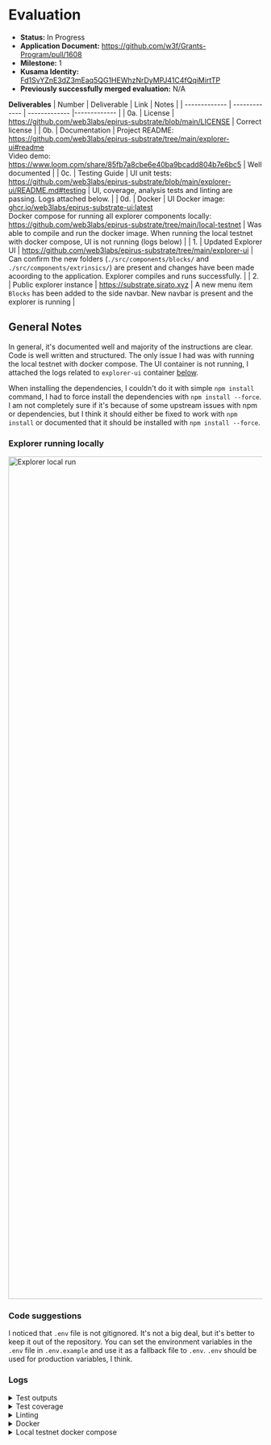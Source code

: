 # Evaluation

- **Status:** In Progress
- **Application Document:** https://github.com/w3f/Grants-Program/pull/1608
- **Milestone:** 1
- **Kusama Identity:** [Fd1SvYZnE3dZ3mEaq5QG1HEWhzNrDyMPJ41C4fQqiMirtTP](https://sub.id/Fd1SvYZnE3dZ3mEaq5QG1HEWhzNrDyMPJ41C4fQqiMirtTP)
- **Previously successfully merged evaluation:** N/A

**Deliverables**
| Number | Deliverable | Link | Notes |
| ------------- | ------------- | ------------- |------------- |
| 0a. | License | https://github.com/web3labs/epirus-substrate/blob/main/LICENSE | Correct license | 
| 0b. | Documentation | Project README: https://github.com/web3labs/epirus-substrate/tree/main/explorer-ui#readme <br/> Video demo: https://www.loom.com/share/85fb7a8cbe6e40ba9bcadd804b7e6bc5 | Well documented |
| 0c. | Testing Guide | UI unit tests: https://github.com/web3labs/epirus-substrate/blob/main/explorer-ui/README.md#testing | UI, coverage, analysis tests and linting are passing. Logs attached below. | 
| 0d. | Docker | UI Docker image: [ghcr.io/web3labs/epirus-substrate-ui:latest](https://github.com/web3labs/epirus-substrate/pkgs/container/epirus-substrate-ui) <br /> Docker compose for running all explorer components locally: https://github.com/web3labs/epirus-substrate/tree/main/local-testnet | Was able to compile and run the docker image. When running the local testnet with docker compose, UI is not running (logs below) |
| 1. | Updated Explorer UI | https://github.com/web3labs/epirus-substrate/tree/main/explorer-ui | Can confirm the new folders (`./src/components/blocks/` and `./src/components/extrinsics/`) are present and changes have been made acoording to the application. Explorer compiles and runs successfully. |
| 2. | Public explorer instance | https://substrate.sirato.xyz | A new menu item `Blocks` has been added to the side navbar. New navbar is present and the explorer is running |

## General Notes

In general, it's documented well and majority of the instructions are clear. Code is well written and structured. The only issue I had was with running the local testnet with docker compose. The UI container is not running, I attached the logs related to `explorer-ui` container [below](#logs).

When installing the dependencies, I couldn't do it with simple `npm install` command, I had to force install the dependencies with `npm install --force`. I am not completely sure if it's because of some upstream issues with npm or dependencies, but I think it should either be fixed to work with `npm install` or documented that it should be installed with `npm install --force`.

### Explorer running locally

<img width="1669" alt="Explorer local run" src="https://github.com/dastansam/Grant-Milestone-Delivery/assets/88332432/c72fd26b-7fe6-4930-8cf1-b5e718b3f2ce">

### Code suggestions

I noticed that `.env` file is not gitignored. It's not a big deal, but it's better to keep it out of the repository. You can set the environment variables in the `.env` file in `.env.example` and use it as a fallback file to `.env`. `.env` should be used for production variables, I think.

### Logs

<details>

  <summary>Test outputs</summary>

```sh
npm test

Test Suites: 68 passed, 68 total
Tests:       187 passed, 187 total
Snapshots:   0 total
Time:        6.56 s
Ran all test suites.
```

</details>

<details>

  <summary>Test coverage</summary>

```sh
File                             | % Stmts | % Branch | % Funcs | % Lines | Uncovered Line #s               
---------------------------------|---------|----------|---------|---------|---------------------------------
All files                        |   86.67 |    77.41 |   84.22 |   86.74 |                                 
 src                             |     100 |    66.66 |     100 |     100 |                                 
  App.tsx                        |     100 |    66.66 |     100 |     100 | 28-34                           
 src/components                  |      50 |      100 |      50 |      50 |                                 
  BlocksHomePage.tsx             |       0 |      100 |       0 |       0 | 8                               
  HomePage.tsx                   |     100 |      100 |     100 |     100 |                                 
 src/components/accounts         |   94.44 |     92.5 |      90 |   94.44 |                                 
  AccountAddress.tsx             |     100 |      100 |     100 |     100 |                                 
  AccountLink.tsx                |     100 |      100 |     100 |     100 |                                 
  AccountList.tsx                |     100 |      100 |     100 |     100 |                                 
  AccountPage.tsx                |   93.33 |       70 |     100 |   93.33 | 93                              
  AccountRow.tsx                 |     100 |      100 |     100 |     100 |                                 
  AccountsPage.tsx               |      50 |      100 |      50 |      50 | 29                              
 src/components/activities       |   81.39 |    74.28 |      75 |   81.39 |                                 
  ActivitiesPage.tsx             |      75 |    83.33 |      50 |      75 | 25,50-60                        
  ActivityList.tsx               |     100 |      100 |     100 |     100 |                                 
  ActivityRow.tsx                |   76.19 |    65.21 |   66.66 |   76.19 | 27-34,71                        
  ActivityTab.tsx                |     100 |      100 |     100 |     100 |                                 
 src/components/badges           |     100 |      100 |     100 |     100 |                                 
  BlockBadge.tsx                 |     100 |      100 |     100 |     100 |                                 
  CheckBadge.tsx                 |     100 |      100 |     100 |     100 |                                 
  CodeBadge.tsx                  |     100 |      100 |     100 |     100 |                                 
  CrossBadge.tsx                 |     100 |      100 |     100 |     100 |                                 
 src/components/blocks           |   93.54 |    66.66 |     100 |   93.54 |                                 
  BlockId.tsx                    |   66.66 |     62.5 |     100 |   66.66 | 49                              
  BlockLink.tsx                  |     100 |    83.33 |     100 |     100 | 24                              
  BlockList.tsx                  |     100 |    66.66 |     100 |     100 | 82-88                           
  BlockPage.tsx                  |   92.85 |       75 |     100 |   92.85 | 78                              
  BlockRow.tsx                   |     100 |       40 |     100 |     100 | 13-38                           
  BlocksPage.tsx                 |     100 |      100 |     100 |     100 |                                 
 src/components/blocks/events    |     100 |    83.33 |     100 |     100 |                                 
  EventList.tsx                  |     100 |    83.33 |     100 |     100 | 72                              
  EventRow.tsx                   |     100 |      100 |     100 |     100 |                                 
  EventsTab.tsx                  |     100 |      100 |     100 |     100 |                                 
 src/components/codes            |   90.62 |    77.77 |   80.95 |    91.8 |                                 
  BinaryTab.tsx                  |   88.88 |       75 |     100 |     100 | 24                              
  CodeHash.tsx                   |     100 |      100 |     100 |     100 |                                 
  CodeLink.tsx                   |     100 |      100 |     100 |     100 |                                 
  CodeList.tsx                   |     100 |       50 |     100 |     100 | 57,71-77                        
  CodePage.tsx                   |   95.23 |    73.33 |     100 |   95.23 | 106                             
  CodeRow.tsx                    |     100 |      100 |     100 |     100 |                                 
  CodeTab.tsx                    |   33.33 |      100 |   33.33 |   33.33 | 16-30                           
  CodesPage.tsx                  |   33.33 |      100 |   33.33 |   33.33 | 29-37                           
  HexView.tsx                    |     100 |      100 |     100 |     100 |                                 
 src/components/codes/sources    |   88.18 |     84.5 |   87.14 |   89.03 |                                 
  ErrorView.tsx                  |     100 |      100 |     100 |     100 |                                 
  FileBox.tsx                    |     100 |      100 |     100 |     100 |                                 
  FileList.tsx                   |   81.81 |       75 |   66.66 |      90 | 40                              
  FileView.tsx                   |   95.45 |    91.66 |     100 |   95.45 | 53                              
  FilesNavigation.tsx            |    87.8 |     91.3 |   86.66 |   86.84 | 33,44,109,118,123               
  MetadataView.tsx               |   86.36 |       80 |     100 |   86.36 | 80-83,95                        
  ProcessingView.tsx             |     100 |    85.71 |     100 |     100 | 24-30                           
  SourceCode.tsx                 |     100 |      100 |     100 |     100 |                                 
  SourceTab.tsx                  |   96.55 |     86.2 |     100 |   96.55 | 45                              
  UnverifiedView.tsx             |   76.47 |     77.5 |   72.22 |   78.46 | 39-40,44-47,111-112,163-169,284 
  VerifiedView.tsx               |     100 |      100 |     100 |     100 |                                 
 src/components/commons          |   82.35 |    75.24 |   86.11 |   82.35 |                                 
  Alert.tsx                      |     100 |      100 |     100 |     100 |                                 
  Box.tsx                        |     100 |      100 |     100 |     100 |                                 
  Copy.tsx                       |   83.33 |      100 |   66.66 |   83.33 | 14                              
  Definitions.tsx                |      75 |       80 |     100 |      75 | 14                              
  ExtrinsicSummary.tsx           |     100 |    61.53 |     100 |     100 | 11,47-49                        
  Label.tsx                      |     100 |      100 |     100 |     100 |                                 
  Lane.tsx                       |     100 |      100 |     100 |     100 |                                 
  List.tsx                       |   83.33 |       80 |      80 |   83.33 | 37                              
  Segment.tsx                    |     100 |     92.3 |     100 |     100 | 37                              
  Select.tsx                     |   85.71 |    69.23 |      75 |   85.71 | 122-129                         
  Tag.tsx                        |     100 |      100 |     100 |     100 |                                 
  Text.tsx                       |   58.82 |    57.14 |      75 |   58.82 | 10,26-33,51                     
  Toast.tsx                      |     100 |      100 |     100 |     100 |                                 
  Tooltip.tsx                    |     100 |      100 |     100 |     100 |                                 
 src/components/contracts        |   89.39 |    71.92 |      84 |   89.39 |                                 
  ContractList.tsx               |     100 |    66.66 |     100 |     100 | 79-85                           
  ContractPage.tsx               |   94.44 |     61.9 |     100 |   94.44 | 137                             
  ContractRow.tsx                |     100 |        0 |     100 |     100 | 13                              
  ContractTab.tsx                |      75 |      100 |      75 |      75 | 38                              
  ContractTermination.tsx        |     100 |      100 |     100 |     100 |                                 
  ContractUpgrade.tsx            |     100 |      100 |     100 |     100 |                                 
  ContractsPage.tsx              |   33.33 |      100 |   33.33 |   33.33 | 28-36                           
  DataView.tsx                   |      88 |       80 |    87.5 |      88 | 44,116,121                      
 src/components/contracts/events |   84.61 |       50 |   71.42 |   84.61 |                                 
  EventList.tsx                  |     100 |       50 |     100 |     100 | 63,77-83                        
  EventRow.tsx                   |     100 |      100 |     100 |     100 |                                 
  EventTab.tsx                   |   33.33 |      100 |   33.33 |   33.33 | 24-27                           
 src/components/extrinsics       |   93.02 |    61.11 |     100 |   93.02 |                                 
  EventList.tsx                  |     100 |    66.66 |     100 |     100 | 60-66                           
  EventRow.tsx                   |     100 |      100 |     100 |     100 |                                 
  EventsTab.tsx                  |     100 |      100 |     100 |     100 |                                 
  ExtrinsicId.tsx                |   66.66 |       50 |     100 |   66.66 | 36                              
  ExtrinsicLink.tsx              |      75 |    66.66 |     100 |      75 | 22                              
  ExtrinsicPage.tsx              |   92.85 |    64.28 |     100 |   92.85 | 86                              
  ExtrinsicRow.tsx               |     100 |    33.33 |     100 |     100 | 13-29                           
  ExtrinsicsList.tsx             |     100 |    66.66 |     100 |     100 | 49-55                           
  ExtrinsicsTab.tsx              |     100 |      100 |     100 |     100 |                                 
 src/components/loading          |   93.33 |      100 |   88.88 |   93.33 |                                 
  Loading.tsx                    |   93.33 |      100 |   88.88 |   93.33 | 29                              
 src/components/navigation       |      70 |    55.55 |      55 |   69.23 |                                 
  Breadcrumbs.tsx                |     100 |      100 |     100 |     100 |                                 
  MainNav.tsx                    |   36.36 |    18.18 |   14.28 |   36.36 | 71-118,268-282                  
  Pagination.tsx                 |   58.33 |       60 |      25 |   58.33 | 9,17-18,31-47                   
  SideBar.tsx                    |     100 |     87.5 |     100 |     100 | 22                              
  Tabs.tsx                       |     100 |      100 |     100 |     100 |                                 
 src/components/query            |   89.55 |    75.67 |   86.95 |   89.39 |                                 
  Filters.tsx                    |   86.84 |    58.33 |   92.85 |   86.48 | 31,127-131                      
  ListQuery.tsx                  |   96.15 |    83.33 |   83.33 |   96.15 | 56                              
  SortBy.tsx                     |   66.66 |      100 |   66.66 |   66.66 | 22                              
 src/components/query/filters    |   63.04 |    66.66 |   72.22 |   63.04 |                                 
  Chip.tsx                       |     100 |      100 |     100 |     100 |                                 
  DateRangeFilter.tsx            |   17.64 |    22.22 |      25 |   17.64 | 9-15,35-59                      
  EnumTypeFilter.tsx             |    92.3 |     90.9 |     100 |    92.3 | 58                              
  TextFilter.tsx                 |   86.66 |    85.71 |   66.66 |   86.66 | 10-13                           
 src/components/query/search     |   72.61 |    61.53 |    61.9 |   72.28 |                                 
  SearchBox.tsx                  |   72.36 |     60.6 |   61.11 |      72 | 66-67,79-80,114,131-153,229-238 
  SearchResults.tsx              |      75 |    66.66 |   66.66 |      75 | 32,57                           
 src/components/responsive       |     100 |     87.5 |     100 |     100 |                                 
  Media.tsx                      |     100 |     87.5 |     100 |     100 | 10                              
 src/contexts                    |     100 |      100 |     100 |     100 |                                 
  ChainContext.tsx               |     100 |      100 |     100 |     100 |                                 
  chainNames.ts                  |     100 |      100 |     100 |     100 |                                 
 src/formats                     |     100 |      100 |     100 |     100 |                                 
  bytes.ts                       |     100 |      100 |     100 |     100 |                                 
  text.ts                        |     100 |      100 |     100 |     100 |                                 
  time.ts                        |     100 |      100 |     100 |     100 |                                 
  units.ts                       |     100 |      100 |     100 |     100 |                                 
 src/highlight                   |     100 |      100 |     100 |     100 |                                 
  index.ts                       |     100 |      100 |     100 |     100 |                                 
 src/hooks                       |   72.22 |       75 |      80 |   68.75 |                                 
  useSquid.ts                    |   72.22 |       75 |      80 |   68.75 | 41-44,51-52,61                  
 src/utils                       |     100 |      100 |     100 |     100 |                                 
  args.ts                        |     100 |      100 |     100 |     100 |                                 
  errors.ts                      |     100 |      100 |     100 |     100 |                                 
  hashcode.ts                    |     100 |      100 |     100 |     100 |                                 
  hex.ts                         |     100 |      100 |     100 |     100 |                                 
  strings.ts                     |     100 |      100 |     100 |     100 |                                 
---------------------------------|---------|----------|---------|---------|---------------------------------

Test Suites: 68 passed, 68 total
Tests:       187 passed, 187 total
Snapshots:   0 total
Time:        6.152 s
Ran all test suites.
```

</details>

<details>

<summary>Linting</summary>

```sh

> explorer-ui@0.1.0 lint:fix
> eslint --fix 'src/**/*.{js,jsx,ts,tsx}'


/Users/dastan@enjin.io/Documents/dastan/evaluations/epirus-substrate/explorer-ui/src/components/blocks/BlockList.test.tsx
  6:10  error  'contractByDeployer' is defined but never used  no-unused-vars

/Users/dastan@enjin.io/Documents/dastan/evaluations/epirus-substrate/explorer-ui/src/components/blocks/BlocksPage.test.tsx
  8:10  error  'Edge' is defined but never used        no-unused-vars
  9:10  error  'LightBlock' is defined but never used  no-unused-vars

/Users/dastan@enjin.io/Documents/dastan/evaluations/epirus-substrate/explorer-ui/src/components/blocks/events/EventRow.test.tsx
  6:10  error  'LightExtrinsic' is defined but never used  no-unused-vars

/Users/dastan@enjin.io/Documents/dastan/evaluations/epirus-substrate/explorer-ui/src/components/extrinsics/EventRow.test.tsx
  6:10  error  'LightExtrinsic' is defined but never used  no-unused-vars

✖ 5 problems (5 errors, 0 warnings)
```

</details>

<details>

<summary>Docker</summary>

```sh
> docker build -t epirus-substrate-ui:develop .

 => exporting to image                                                                                                                                                         0.1s
 => => exporting layers                                                                                                                                                        0.1s
 => => writing image sha256:ca85d4c333e5bd81318c475e69a740e0ce3d59df4707f1cdd1282a39ce053320                                                                                   0.0s
 => => naming to docker.io/library/epirus-substrate-ui:develop   
```

</details>

<details>

<summary>Local testnet docker compose</summary>

```sh
explorer-ui                | 
explorer-ui                |   Provided flags:
explorer-ui                |     --config-name = ./runtime-env.js
explorer-ui                |     --env-file = ./.env
explorer-ui                | 
explorer-ui                |   Your environment variables will be available on 'window.__RUNTIME_CONFIG__'
explorer-ui                |   
explorer-ui                | Successfully generated your runtime-env config!
explorer-ui                |   Result: window.__RUNTIME_CONFIG__ = {"REACT_APP_SQUID_ENDPOINT":"http://localhost:4000/graphql","REACT_APP_SQUID_ARCHIVE_ENDPOINT":"http://localhost:4444/graphql","REACT_APP_SOURCE_CODE_ENABLED":"true","REACT_APP_VERIFIER_ENDPOINT":"http://127.0.0.1:3001","REACT_APP_VERIFIER_WS_ENDPOINT":"ws://127.0.0.1:3001"};
explorer-ui                | 
explorer-ui                |   Thank you for using runtime-env-cra!
explorer-ui                |   
explorer-ui                | 2023/06/25 20:24:49 [notice] 1#1: using the "epoll" event method
explorer-ui                | 2023/06/25 20:24:49 [notice] 1#1: nginx/1.24.0
explorer-ui                | 2023/06/25 20:24:49 [notice] 1#1: built by gcc 12.2.1 20220924 (Alpine 12.2.1_git20220924-r4) 
explorer-ui                | 2023/06/25 20:24:49 [notice] 1#1: OS: Linux 5.15.49-linuxkit
explorer-ui                | 2023/06/25 20:24:49 [notice] 1#1: getrlimit(RLIMIT_NOFILE): 1048576:1048576
explorer-ui                | 2023/06/25 20:24:49 [notice] 1#1: start worker processes
explorer-ui                | 2023/06/25 20:24:49 [notice] 1#1: start worker process 24
explorer-ui                | 2023/06/25 20:24:49 [notice] 1#1: start worker process 25
explorer-ui                | 2023/06/25 20:24:49 [notice] 1#1: start worker process 26
explorer-ui                | 2023/06/25 20:24:49 [notice] 1#1: start worker process 27
explorer-ui                | 2023/06/25 20:24:49 [notice] 1#1: start worker process 30
explorer-ui                | 2023/06/25 20:24:49 [emerg] 26#26: io_setup() failed (38: Function not implemented)
explorer-ui                | 2023/06/25 20:24:49 [emerg] 25#25: io_setup() failed (38: Function not implemented)
explorer-ui                | 2023/06/25 20:24:49 [emerg] 27#27: io_setup() failed (38: Function not implemented)
explorer-ui                | 2023/06/25 20:24:49 [emerg] 30#30: io_setup() failed (38: Function not implemented)
explorer-ui                | 2023/06/25 20:24:49 [emerg] 24#24: io_setup() failed (38: Function not implemented)
```

</details>
